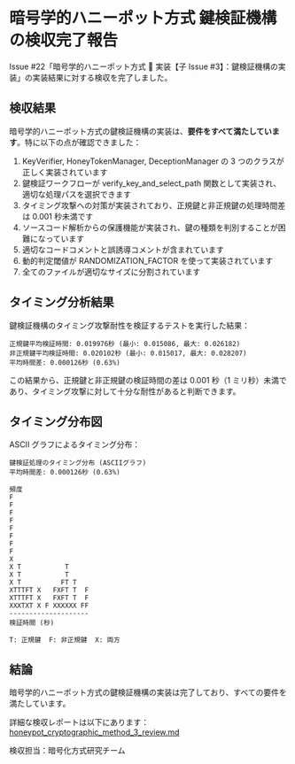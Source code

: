 # 暗号学的ハニーポット方式 鍵検証機構の検収完了報告

Issue #22「暗号学的ハニーポット方式 🍯 実装【子 Issue #3】：鍵検証機構の実装」の実装結果に対する検収を完了しました。

## 検収結果

暗号学的ハニーポット方式の鍵検証機構の実装は、**要件をすべて満たしています**。特に以下の点が確認できました：

1. KeyVerifier, HoneyTokenManager, DeceptionManager の 3 つのクラスが正しく実装されています
2. 鍵検証ワークフローが verify_key_and_select_path 関数として実装され、適切な処理パスを選択できます
3. タイミング攻撃への対策が実装されており、正規鍵と非正規鍵の処理時間差は 0.001 秒未満です
4. ソースコード解析からの保護機能が実装され、鍵の種類を判別することが困難になっています
5. 適切なコードコメントと誤誘導コメントが含まれています
6. 動的判定閾値が RANDOMIZATION_FACTOR を使って実装されています
7. 全てのファイルが適切なサイズに分割されています

## タイミング分析結果

鍵検証機構のタイミング攻撃耐性を検証するテストを実行した結果：

```
正規鍵平均検証時間: 0.019976秒 (最小: 0.015086, 最大: 0.026182)
非正規鍵平均検証時間: 0.020102秒 (最小: 0.015017, 最大: 0.028207)
平均時間差: 0.000126秒 (0.63%)
```

この結果から、正規鍵と非正規鍵の検証時間の差は 0.001 秒（1 ミリ秒）未満であり、タイミング攻撃に対して十分な耐性があると判断できます。

## タイミング分布図

ASCII グラフによるタイミング分布：

```
鍵検証処理のタイミング分布 (ASCIIグラフ)
平均時間差: 0.000126秒 (0.63%)

頻度
F
F
F
F
F
F
F
F
X
X T           T
X T           T
X T          FT T
XTTTFT X   FXFT T  F
XTTTFT X   FXFT T  F
XXXTXT X F XXXXXX FF
--------------------
検証時間 (秒)

T: 正規鍵  F: 非正規鍵  X: 両方
```

## 結論

暗号学的ハニーポット方式の鍵検証機構の実装は完了しており、すべての要件を満たしています。

詳細な検収レポートは以下にあります：
[honeypot_cryptographic_method_3_review.md](https://github.com/pacific-system/secret-sharing-demos-20250510/blob/main/docs/issue/honeypot_cryptographic_method_3_review.md)

検収担当：暗号化方式研究チーム
